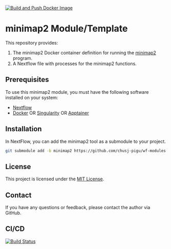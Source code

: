[![Build and Push Docker Image](https://github.com/bwbioinfo/modules/actions/workflows/build-and-push.yml/badge.svg?query=branch%3Aminimap2)](https://github.com/bwbioinfo/modules/actions/workflows/build-and-push.yml?query=branch%3Aminimap2)

# minimap2 Module/Template

This repository provides:
1. The minimap2 Docker container definition for running the [minimap2](https://github.com/lh3/minimap2) program.
2. A Nextflow file with processes for the minimap2 functions.

## Prerequisites

To use this minimap2 module, you must have the following software installed on your system:

-   [Nextflow](https://www.nextflow.io/)
-   [Docker](https://www.docker.com/) OR [Singularity](https://sylabs.io/singularity/) OR [Apptainer](https://apptainer.org/)

## Installation

In NextFlow, you can add the minimap2 tool as a submodule to your project.

```bash
git submodule add -b minimap2 https://github.com/chusj-pigu/wf-modules modules/local/minimap2
```

## License

This project is licensed under the [MIT License](https://github.com/bwbioinfo/modkit-docker-cwl/blob/main/LICENSE).

## Contact

If you have any questions or feedback, please contact the author via GitHub.
## CI/CD

[![Build Status](https://github.com/chusj-pigu/wf-modules/actions/workflows/build-and-push.yml/badge.svg?branch=)](https://github.com/chusj-pigu/wf-modules/actions/workflows/build-and-push.yml?query=branch%3A)

